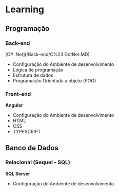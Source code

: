 # Learning

## Programação
### Back-end
[C# .Net](/Back-end/C%23 DotNet.MD)
- Configuração do Ambiente de desenvolvimento
- Lógica de programação
- Estrutura de dados
- Programação Orientada a objeto (POO)

### Front-end
**Angular**
- Configuração do Ambiente de desenvolvimento
- HTML
- CSS
- TYPESCRIPT 

## Banco de Dados
### Relacional (Sequel - SQL)
**SQL Server**
- Configuração do Ambiente de desenvolvimento
